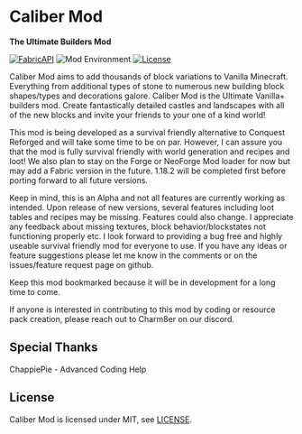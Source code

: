 # Caliber Mod
**The Ultimate Builders Mod**

[![FabricAPI](https://img.shields.io/static/v1?label=modloader&message=forge&color=orange)](https://www.curseforge.com/minecraft/mc-mods/fabric-api)
![Mod Environment](https://img.shields.io/static/v1?label=environment&message=client%2Fserver&color=yellow)
[![License](https://img.shields.io/static/v1?label=licence&message=MIT&color=blue)](./LICENSE)

Caliber Mod aims to add thousands of block variations to Vanilla Minecraft. Everything from additional types of stone to 
numerous new building block shapes/types and decorations galore. Caliber Mod is the Ultimate Vanilla+ builders mod. 
Create fantastically detailed castles and landscapes with all of the new blocks and invite your friends to your one of 
a kind world!

This mod is being developed as a survival friendly alternative to Conquest Reforged and will take some time to be on par. 
However, I can assure you that the mod is fully survival friendly with world generation and recipes and loot! We also plan 
to stay on the Forge or NeoForge Mod loader for now but may add a Fabric version in the future. 1.18.2 will be completed 
first before porting forward to all future versions.

Keep in mind, this is an Alpha and not all features are currently working as intended. Upon release of new versions, 
several features including loot tables and recipes may be missing. Features could also change. I appreciate any feedback 
about missing textures, block behavior/blockstates not functioning properly etc. I look forward to providing a bug free 
and highly useable survival friendly mod for everyone to use. If you have any ideas or feature suggestions please let 
me know in the comments or on the issues/feature request page on github.

Keep this mod bookmarked because it will be in development for a long time to come.

If anyone is interested in contributing to this mod by coding or resource pack creation, please reach out to Charm8er on our discord.

## Special Thanks
ChappiePie - Advanced Coding Help

## License
Caliber Mod is licensed under MIT, see [LICENSE](./LICENSE).
